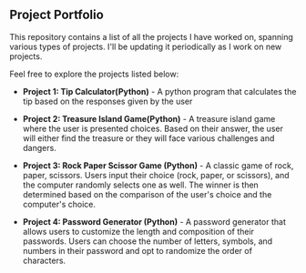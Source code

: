 ## Project Portfolio

This repository contains a list of all the projects I have worked on, spanning various types of projects. I'll be updating it periodically as I work on new projects.

Feel free to explore the projects listed below:

- **Project 1: Tip Calculator(Python)** - A python program that calculates the tip based on the responses given by the user

- **Project 2: Treasure Island Game(Python)** - A treasure island game where the user is presented choices. Based on their answer, the user will either find the treasure or they will face various challenges and dangers.

- **Project 3: Rock Paper Scissor Game (Python)** - A classic game of rock, paper, scissors. Users input their choice (rock, paper, or scissors), and the computer randomly selects one as well. The winner is then determined based on the comparison of the user's choice and the computer's choice.

- **Project 4: Password Generator (Python)** - A password generator that allows users to customize the length and composition of their passwords. Users can choose the number of letters, symbols, and numbers in their password and opt to randomize the order of characters.
